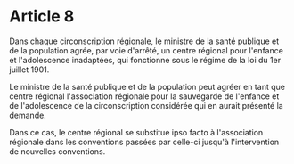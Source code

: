 # Article 8

Dans chaque circonscription régionale, le ministre de la santé publique et de la population agrée, par voie d'arrêté, un centre régional pour l'enfance et l'adolescence inadaptées, qui fonctionne sous le régime de la loi du 1er juillet 1901.

Le ministre de la santé publique et de la population peut agréer en tant que centre régional l'association régionale pour la sauvegarde de l'enfance et de l'adolescence de la circonscription considérée qui en aurait présenté la demande.

Dans ce cas, le centre régional se substitue ipso facto à l'association régionale dans les conventions passées par celle-ci jusqu'à l'intervention de nouvelles conventions.
